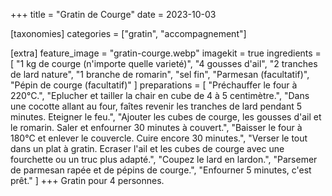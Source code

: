 +++
title = "Gratin de Courge"
date = 2023-10-03

[taxonomies]
categories = ["gratin", "accompagnement"]

[extra]
feature_image = "gratin-courge.webp"
imagekit = true
ingredients = [
  "1 kg de courge (n'importe quelle varieté)",
  "4 gousses d'ail",
  "2 tranches de lard nature",
  "1 branche de romarin",
  "sel fin",
  "Parmesan (facultatif)",
  "Pépin de courge (facultatif)"
]
preparations = [
  "Préchauffer le four à 220°C.",
  "Eplucher et tailler la chair en cube de 4 à 5 centimètre.",
  "Dans une cocotte allant au four, faîtes revenir les tranches de lard pendant 5 minutes. Eteigner le feu.",
  "Ajouter les cubes de courge, les gousses d'ail et le romarin. Saler et enfourner 30 minutes à couvert.",
  "Baisser le four à 180°C et enlever le couvercle. Cuire encore 30 minutes.",
  "Verser le tout dans un plat à gratin. Ecraser l'ail et les cubes de courge avec une fourchette ou un truc plus adapté.",
  "Coupez le lard en lardon.",
  "Parsemer de parmesan rapée et de pépins de courge.",
  "Enfourner 5 minutes, c'est prêt."
]
+++
Gratin pour 4 personnes.

